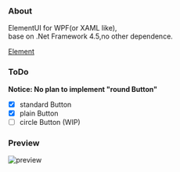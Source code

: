 ### About
ElementUI for WPF(or XAML like),  
base on .Net Framework 4.5,no other dependence.  

[Element](https://github.com/ElemeFE/element)

### ToDo
**Notice: No plan to implement "round Button"**
* [x] standard Button
* [x] plain Button
* [ ] circle Button (WIP)

### Preview
![preview](https://i.imgur.com/X12Qlj2.png)